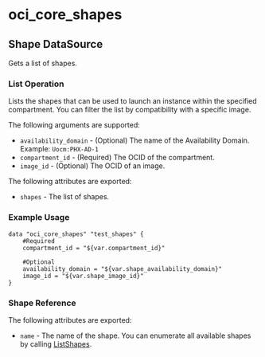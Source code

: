 
# oci_core_shapes

## Shape DataSource

Gets a list of shapes.

### List Operation
Lists the shapes that can be used to launch an instance within the specified compartment. You can
filter the list by compatibility with a specific image.

The following arguments are supported:

* `availability_domain` - (Optional) The name of the Availability Domain.  Example: `Uocm:PHX-AD-1` 
* `compartment_id` - (Required) The OCID of the compartment.
* `image_id` - (Optional) The OCID of an image.


The following attributes are exported:

* `shapes` - The list of shapes.

### Example Usage

```
data "oci_core_shapes" "test_shapes" {
	#Required
	compartment_id = "${var.compartment_id}"

	#Optional
	availability_domain = "${var.shape_availability_domain}"
	image_id = "${var.shape_image_id}"
}
```
### Shape Reference

The following attributes are exported:

* `name` - The name of the shape. You can enumerate all available shapes by calling [ListShapes](https://docs.us-phoenix-1.oraclecloud.com/api/#/en/iaas/20160918/Shape/ListShapes). 
